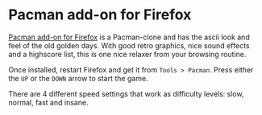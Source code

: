 # Pacman add-on for Firefox

<a href="https://addons.mozilla.org/en-US/firefox/addon/2053">Pacman add-on for Firefox</a> is a Pacman-clone and has the ascii look and feel of the old golden days. With good retro graphics, nice sound effects and a highscore list, this is one nice relaxer from your browsing routine.

Once installed, restart Firefox and get it from `Tools > Pacman`. Press either the `UP` or the `DOWN` arrow to start the game.

There are 4 different speed settings that work as difficulty levels: slow, normal, fast and insane.